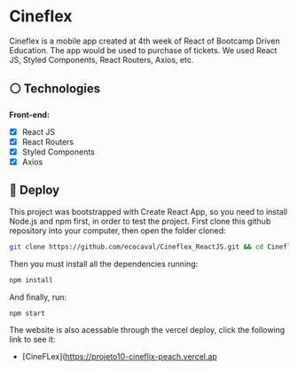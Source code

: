 # Cineflex

Cineflex is a mobile app created at 4th week of React of Bootcamp Driven Education. The app would be used to purchase of tickets. We used React JS, Styled Components, React Routers, Axios, etc.


## :white_circle: Technologies

**Front-end:**
- [x]  React JS
- [x]  React Routers
- [x]  Styled Components
- [x]  Axios

## 🏁 Deploy

This project was bootstrapped with Create React App, so you need to install Node.js and npm first, in order to test the project. First clone this github repository into your computer, then open the folder cloned:

```bash
git clone https://github.com/ecocaval/Cineflex_ReactJS.git && cd Cineflex_ReactJS
```

Then you must install all the dependencies running:

```bash
npm install
```

And finally, run:

```bash
npm start
```

The website is also acessable through the vercel deploy, click the following link to see it: 

- [CineFLex](https://projeto10-cineflix-peach.vercel.ap